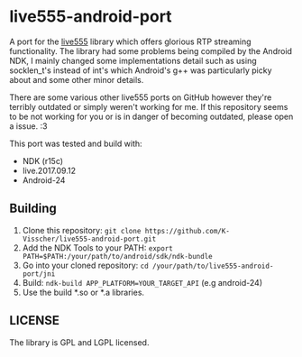 # live555-android-port

A port for the [live555](http://www.live555.com) library which offers glorious RTP streaming functionality. The library had some problems being compiled by the Android NDK, I mainly changed some implementations detail such as using socklen_t's instead of int's which Android's g++ was particularly picky about and some other minor details.

There are some various other live555 ports on GitHub however they're terribly outdated or simply weren't working for me.
If this repository seems to be not working for you or is in danger of becoming outdated, please open a issue. :3 

This port was tested and build with:
* NDK (r15c)
* live.2017.09.12
* Android-24

## Building
1. Clone this repository: `git clone https://github.com/K-Visscher/live555-android-port.git`
2. Add the NDK Tools to your PATH: `export PATH=$PATH:/your/path/to/android/sdk/ndk-bundle`
3. Go into your cloned repository: `cd /your/path/to/live555-android-port/jni`
4. Build: `ndk-build APP_PLATFORM=YOUR_TARGET_API` (e.g android-24)
5. Use the build *.so or *.a libraries.


## LICENSE
The library is GPL and LGPL licensed.
